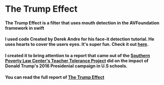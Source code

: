 # The Trump Effect 

#### The Trump Effect is a filter that uses mouth detection in the AVFoundation framework in swift 

#### I used code Created by Derek Andre for his face-it detection tutorial. He uses hearts to cover the users eyes. It's super fun. Check it out [here](https://keyholesoftware.com/2016/05/02/apple-face-detection-api/).  

#### I created it to bring attention to a report that came out of the [Southern Poverty Law Center's Teacher Tolerance Project](https://www.splcenter.org/20161128/trump-effect-impact-2016-presidential-election-our-nations-schools) did on the impact of Donald Trump's 2016 Presidenial campaign in U.S schools. 

#### You can read the full report of [The Trump Effect](https://www.splcenter.org/sites/default/files/splc_the_trump_effect.pdf)
